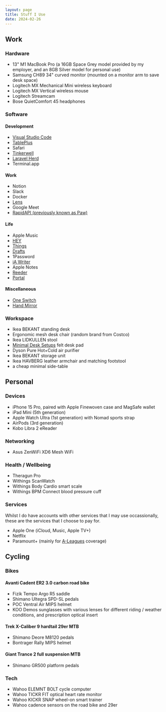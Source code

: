 ```yaml
---
layout: page
title: Stuff I Use
date: 2024-02-26
---
```


## Work

### Hardware

- 13" M1 MacBook Pro (a 16GB Space Grey model provided by my employer, and an 8GB Silver model for personal use)
- Samsung CH89 34" curved monitor (mounted on a monitor arm to save desk space)
- Logitech MX Mechanical Mini wireless keyboard
- Logitech MX Vertical wireless mouse
- Logitech Streamcam
- Bose QuietComfort 45 headphones

### Software

#### Development

- [Visual Studio Code](/vs-code)
- [TablePlus](https://tableplus.com)
- Safari
- [Tinkerwell](https://tinkerwell.app)
- [Laravel Herd](https://herd.laravel.com)
- Terminal.app

#### Work

- Notion
- Slack
- Docker
- [Lens](https://k8slens.dev)
- Google Meet
- [RapidAPI (previously known as Paw)](https://paw.cloud)

#### Life

- Apple Music
- [HEY](https://hey.com)
- [Things](https://culturedcode.com/things/)
- [Drafts](https://getdrafts.com)
- 1Password
- [iA Writer](https://ia.net/writer)
- Apple Notes
- [Reeder](https://reederapp.com)
- [Portal](https://portal.app)

#### Miscellaneous

- [One Switch](https://fireball.studio/oneswitch/)
- [Hand Mirror](https://handmirror.app)

### Workspace

- Ikea BEKANT standing desk
- Ergonomic mesh desk chair (random brand from Costco)
- Ikea LIDKULLEN stool
- [Minimal Desk Setups](https://www.minimaldesksetups.com) felt desk pad
- Dyson Pure Hot+Cold air purifier
- Ikea BEKANT storage unit
- Ikea HAVBERG leather armchair and matching footstool
- a cheap minimal side-table


## Personal

### Devices

- iPhone 15 Pro, paired with Apple Finewoven case and MagSafe wallet
- iPad Mini (5th generation)
- Apple Watch Ultra (1st generation) with Nomad sports strap
- AirPods (3rd generation)
- Kobo Libra 2 eReader

### Networking

- Asus ZenWiFi XD6 Mesh WiFi

### Health / Wellbeing

- Theragun Pro
- Withings ScanWatch
- Withings Body Cardio smart scale
- Withings BPM Connect blood pressure cuff

### Services

Whilst I do have accounts with other services that I may use occassionally, these are the services that I choose to pay for.

- Apple One (iCloud, Music, Apple TV+)
- Netflix
- Paramount+ (mainly for [A-Leagues](https://aleagues.com.au) coverage)


## Cycling

### Bikes

#### Avanti Cadent ER2 3.0 carbon road bike

- Fizik Tempo Argo R5 saddle
- Shimano Ultegra SPD-SL pedals
- POC Ventral Air MIPS helmet
- KOO Demos sunglasses with various lenses for different riding / weather conditions, and prescription optical insert

#### Trek X-Caliber 9 hardtail 29er MTB

- Shimano Deore M8120 pedals
- Bontrager Rally MIPS helmet

#### Giant Trance 2 full suspension MTB

- Shimano GR500 platform pedals

### Tech

- Wahoo ELEMNT BOLT cycle computer
- Wahoo TICKR FIT optical heart rate monitor
- Wahoo KICKR SNAP wheel-on smart trainer
- Wahoo cadence sensors on the road bike and 29er
